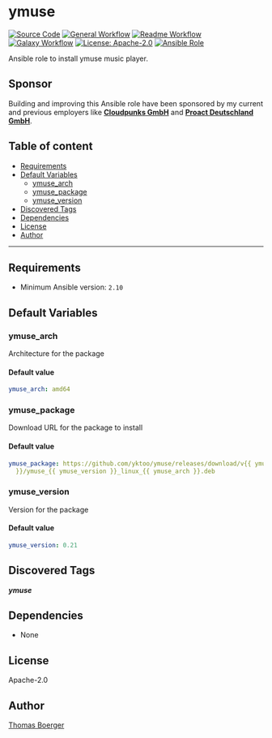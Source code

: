 # ymuse

[![Source Code](https://img.shields.io/badge/github-source%20code-blue?logo=github&amp;logoColor=white)](https://github.com/rolehippie/ymuse)
[![General Workflow](https://github.com/rolehippie/ymuse/actions/workflows/general.yml/badge.svg)](https://github.com/rolehippie/ymuse/actions/workflows/general.yml)
[![Readme Workflow](https://github.com/rolehippie/ymuse/actions/workflows/readme.yml/badge.svg)](https://github.com/rolehippie/ymuse/actions/workflows/readme.yml)
[![Galaxy Workflow](https://github.com/rolehippie/ymuse/actions/workflows/galaxy.yml/badge.svg)](https://github.com/rolehippie/ymuse/actions/workflows/galaxy.yml)
[![License: Apache-2.0](https://img.shields.io/github/license/rolehippie/ymuse)](https://github.com/rolehippie/ymuse/blob/master/LICENSE)
[![Ansible Role](https://img.shields.io/badge/role-rolehippie.ymuse-blue)](https://galaxy.ansible.com/rolehippie/ymuse)

Ansible role to install ymuse music player.

## Sponsor

Building and improving this Ansible role have been sponsored by my current and previous employers like **[Cloudpunks GmbH](https://cloudpunks.de)** and **[Proact Deutschland GmbH](https://www.proact.eu)**.

## Table of content

- [Requirements](#requirements)
- [Default Variables](#default-variables)
  - [ymuse_arch](#ymuse_arch)
  - [ymuse_package](#ymuse_package)
  - [ymuse_version](#ymuse_version)
- [Discovered Tags](#discovered-tags)
- [Dependencies](#dependencies)
- [License](#license)
- [Author](#author)

---

## Requirements

- Minimum Ansible version: `2.10`


## Default Variables

### ymuse_arch

Architecture for the package

#### Default value

```YAML
ymuse_arch: amd64
```

### ymuse_package

Download URL for the package to install

#### Default value

```YAML
ymuse_package: https://github.com/yktoo/ymuse/releases/download/v{{ ymuse_version
  }}/ymuse_{{ ymuse_version }}_linux_{{ ymuse_arch }}.deb
```

### ymuse_version

Version for the package

#### Default value

```YAML
ymuse_version: 0.21
```

## Discovered Tags

**_ymuse_**


## Dependencies

- None

## License

Apache-2.0

## Author

[Thomas Boerger](https://github.com/tboerger)
